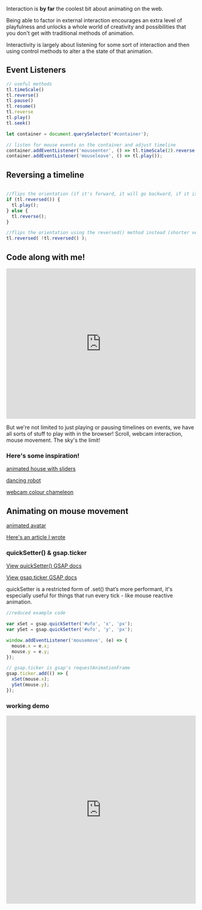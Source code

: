 Interaction is **by far** the coolest bit about animating on the web.

Being able to factor in external interaction encourages an extra level of playfulness and unlocks a whole world of creativity and possibilities that you don't get with traditional methods of animation.

Interactivity is largely about listening for some sort of interaction and then using control methods to alter a the state of that animation.

## Event Listeners

```js
// useful methods
tl.timeScale()
tl.reverse()
tl.pause()
tl.resume()
tl.reverse
tl.play()
tl.seek()

let container = document.querySelector('#container');

// listen for mouse events on the container and adjust timeline
container.addEventListener('mouseenter', () => tl.timeScale(2).reverse());
container.addEventListener('mouseleave', () => tl.play());
```

## Reversing a timeline

```js

//flips the orientation (if it's forward, it will go backward, if it is backward, it will go forward):
if (tl.reversed()) {
  tl.play();
} else {
  tl.reverse();
}

//flips the orientation using the reversed() method instead (shorter version of the code above):
tl.reversed( !tl.reversed() );

```

## Code along with me!

<iframe height="400" style="width: 100%;" scrolling="no" title="Spaceship - Interaction" src="https://codepen.io/svganimationworkshop/embed/eYzzzmE?height=265&theme-id=light&default-tab=result" frameborder="no" loading="lazy" allowtransparency="true" allowfullscreen="true">
  See the Pen <a href='https://codepen.io/svganimationworkshop/pen/eYzzzmE'>Spaceship - Interaction</a> by SVG-workshops
  (<a href='https://codepen.io/svganimationworkshop'>@svganimationworkshop</a>) on <a href='https://codepen.io'>CodePen</a>.
</iframe>

But we're not limited to just playing or pausing timelines on events, we have all sorts of stuff to play with in the browser! Scroll, webcam interaction, mouse movement. The sky's the limit!

### Here's some inspiration!

[animated house with sliders](https://codepen.io/knekk/pen/BOjRbE)

[dancing robot](https://codepen.io/joshbader/pen/ZqNqqm)

[webcam colour chameleon](https://codepen.io/cassie-codes/pen/ZjErdL)

## Animating on mouse movement

[animated avatar](https://codepen.io/svganimationworkshop/pen/qBqxPGd)

[Here's an article I wrote](https://www.cassie.codes/posts/making-a-lil-me-part-1/)

### quickSetter() & gsap.ticker

[View quickSetter() GSAP docs](<https://greensock.com/docs/v3/GSAP/gsap.quickSetter()>)

[View gsap.ticker GSAP docs](https://greensock.com/docs/v3/GSAP/gsap.ticker)

quickSetter is a restricted form of .set() that’s more performant, it's especially useful for things that run every tick - like mouse reactive animation.

```js
//reduced example code

var xSet = gsap.quickSetter('#ufo', 'x', 'px');
var ySet = gsap.quickSetter('#ufo', 'y', 'px');

window.addEventListener('mousemove', (e) => {
  mouse.x = e.x;
  mouse.y = e.y;
});

// gsap.ticker is gsap's requestAnimationFrame
gsap.ticker.add(() => {
  xSet(mouse.x);
  ySet(mouse.y);
});
```

### working demo

<iframe height="500" style="width: 100%;" scrolling="no" title="Spaceship - quickSetter" src="https://codepen.io/svganimationworkshop/embed/oNLLLzJ?height=265&theme-id=light&default-tab=result" frameborder="no" loading="lazy" allowtransparency="true" allowfullscreen="true">
  See the Pen <a href='https://codepen.io/svganimationworkshop/pen/oNLLLzJ'>Spaceship - quickSetter</a> by SVG-workshops
  (<a href='https://codepen.io/svganimationworkshop'>@svganimationworkshop</a>) on <a href='https://codepen.io'>CodePen</a>.
</iframe>
